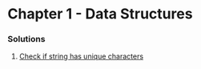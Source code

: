 # Chapter 1 - Data Structures

### Solutions

1. [Check if string has unique characters][web1]





[web1]: https://gist.github.com/MicBrain/75bf2338d72e937e9df0
